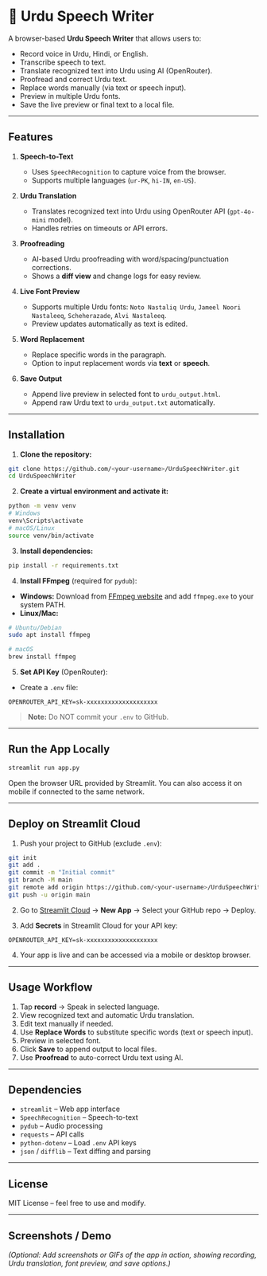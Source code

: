 # 🎤 Urdu Speech Writer

A browser-based **Urdu Speech Writer** that allows users to:

- Record voice in Urdu, Hindi, or English.
- Transcribe speech to text.
- Translate recognized text into Urdu using AI (OpenRouter).
- Proofread and correct Urdu text.
- Replace words manually (via text or speech input).
- Preview in multiple Urdu fonts.
- Save the live preview or final text to a local file.

---

## **Features**

1. **Speech-to-Text**
   - Uses `SpeechRecognition` to capture voice from the browser.
   - Supports multiple languages (`ur-PK`, `hi-IN`, `en-US`).

2. **Urdu Translation**
   - Translates recognized text into Urdu using OpenRouter API (`gpt-4o-mini` model).
   - Handles retries on timeouts or API errors.

3. **Proofreading**
   - AI-based Urdu proofreading with word/spacing/punctuation corrections.
   - Shows a **diff view** and change logs for easy review.

4. **Live Font Preview**
   - Supports multiple Urdu fonts: `Noto Nastaliq Urdu`, `Jameel Noori Nastaleeq`, `Scheherazade`, `Alvi Nastaleeq`.
   - Preview updates automatically as text is edited.

5. **Word Replacement**
   - Replace specific words in the paragraph.
   - Option to input replacement words via **text** or **speech**.

6. **Save Output**
   - Append live preview in selected font to `urdu_output.html`.
   - Append raw Urdu text to `urdu_output.txt` automatically.

---

## **Installation**

1. **Clone the repository:**

```bash
git clone https://github.com/<your-username>/UrduSpeechWriter.git
cd UrduSpeechWriter
```

2. **Create a virtual environment and activate it:**

```bash
python -m venv venv
# Windows
venv\Scripts\activate
# macOS/Linux
source venv/bin/activate
```

3. **Install dependencies:**

```bash
pip install -r requirements.txt
```

4. **Install FFmpeg** (required for `pydub`):

- **Windows:** Download from [FFmpeg website](https://ffmpeg.org/download.html) and add `ffmpeg.exe` to your system PATH.  
- **Linux/Mac:**  

```bash
# Ubuntu/Debian
sudo apt install ffmpeg

# macOS
brew install ffmpeg
```

5. **Set API Key** (OpenRouter):

- Create a `.env` file:

```env
OPENROUTER_API_KEY=sk-xxxxxxxxxxxxxxxxxxxx
```

> **Note:** Do NOT commit your `.env` to GitHub.

---

## **Run the App Locally**

```bash
streamlit run app.py
```

Open the browser URL provided by Streamlit. You can also access it on mobile if connected to the same network.

---

## **Deploy on Streamlit Cloud**

1. Push your project to GitHub (exclude `.env`):

```bash
git init
git add .
git commit -m "Initial commit"
git branch -M main
git remote add origin https://github.com/<your-username>/UrduSpeechWriter.git
git push -u origin main
```

2. Go to [Streamlit Cloud](https://streamlit.io/cloud) → **New App** → Select your GitHub repo → Deploy.

3. Add **Secrets** in Streamlit Cloud for your API key:

```
OPENROUTER_API_KEY=sk-xxxxxxxxxxxxxxxxxxxx
```

4. Your app is live and can be accessed via a mobile or desktop browser.

---

## **Usage Workflow**

1. Tap **record** → Speak in selected language.  
2. View recognized text and automatic Urdu translation.  
3. Edit text manually if needed.  
4. Use **Replace Words** to substitute specific words (text or speech input).  
5. Preview in selected font.  
6. Click **Save** to append output to local files.  
7. Use **Proofread** to auto-correct Urdu text using AI.  

---

## **Dependencies**

- `streamlit` – Web app interface  
- `SpeechRecognition` – Speech-to-text  
- `pydub` – Audio processing  
- `requests` – API calls  
- `python-dotenv` – Load `.env` API keys  
- `json` / `difflib` – Text diffing and parsing  

---

## **License**

MIT License – feel free to use and modify.

---

## **Screenshots / Demo**

*(Optional: Add screenshots or GIFs of the app in action, showing recording, Urdu translation, font preview, and save options.)*

